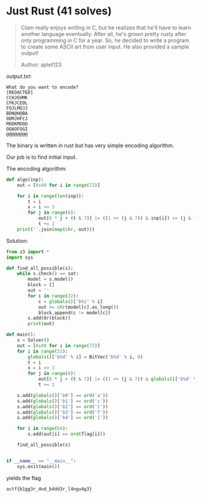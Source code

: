 # Just Rust (41 solves)

> Clam really enjoys writing in C, but he realizes that he'll have to learn another language eventually. After all, he's grown pretty rusty after only programming in C for a year. So, he decided to write a program to create some ASCII art from user input. He also provided a sample output!
>
> Author: aplet123

*output.txt*:

```
What do you want to encode?
[REDACTED]
CCHJEHMK
CFKJCEOL
FOJLMOJJ
BDN@H@BA
ODMJHFCJ
MOOKMOOO
OOAOFOGI
@@@@@@@@
```

The binary is written in rust but has very simple encoding algorithm.

Our job is to find initial input.

The encoding algorithm:

```python
def algo(inp):
    out = [0x40 for i in range(72)]

    for i in range(len(inp)):
        t = i
        x = i >> 3
        for j in range(8):
            out[8 * j + (t & 7)] |= ((1 << (j & 7)) & inp[i]) >> (j & 7) << (x & 7)
            t += 1
    print(''.join(map(chr, out)))
```

Solution:

```python
from z3 import *
import sys

def find_all_possible(s):
    while s.check() == sat:
        model = s.model()
        block = []
        out = ''
        for i in range(32):
            c = globals()['b%i' % i]
            out += chr(model[c].as_long())
            block.append(c != model[c])
        s.add(Or(block))
        print(out)

def main():
    s = Solver()
    out = [0x40 for i in range(72)]
    for i in range(32):
        globals()['b%d' % i] = BitVec('b%d' % i, 8)
        t = i
        x = i >> 3
        for j in range(8):
            out[8 * j + (t & 7)] |= ((1 << (j & 7)) & globals()['b%d' % i]) >> (j & 7) << (x & 7)
            t += 1

    s.add(globals()['b0'] == ord('a'))
    s.add(globals()['b1'] == ord('c'))
    s.add(globals()['b2'] == ord('t'))
    s.add(globals()['b3'] == ord('f'))
    s.add(globals()['b4'] == ord('{'))

    for i in range(64):
        s.add(out[i] == ord(flag[i]))

    find_all_possible(s)


if __name__ == "__main__":
    sys.exit(main())
```

yields the flag

```bash
actf{b1gg3r_4nd_b4dd3r_l4ngu4g3}
```

